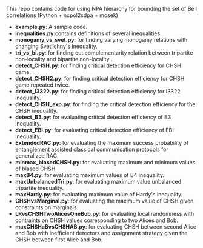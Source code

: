 This repo contains code for using NPA hierarchy for bounding the set of Bell correlations (Python + ncpol2sdpa + mosek)
- **example.py**: A sample code.
- **inequalities.py**:contains definitions of several inequalities.
- **monogamy_vs_svet.py**: for finding varying monogamy relations with changing Svetlichny's inequality.
- **tri_vs_bi.py**: for finding out complementarity relation between tripartite non-locality and bipartite non-locality..
- **detect_CHSH.py**: for finding critical detection efficiency for CHSH game.
- **detect_CHSH2.py**: for finding critical detection efficiency for CHSH game repeated twice.
- **detect_I3322.py**: for finding critical detection efficiency for I3322 inequality.
- **detect_CHSH_exp.py**: for finding the critical detection efficiency for the CHSH inequality.
- **detect_B3.py**: for evaluating critical detection efficiency of B3 inequality.
- **detect_EBI.py**: for evaluating critical detection efficiency of EBI inequality.
- **ExtendedRAC.py**: for evaluating the maximum success probability of entanglement assisted classical communication protocols for generalized RAC. 
- **minmax_biasedCHSH.py**: for evaluating maximum and minimum values of biased CHSH.
- **maxB4.py**: for evaluating maximum values of B4 inequality.
- **maxUnbalancedTri.py**: for evaluating maximum value unbalanced tripartite inequality.
- **maxHardy.py**: for evaluating maximum value of Hardy's inequality.
- **CHSHvsMarginal.py**: for evaluating the maximum value of CHSH given constraints on marginals.
- **LRvsCHSHTwoAlicesOneBob.py**: for evaluating local randomness with contraints on CHSH values corresponding to two Alices and Bob.
- **maxCHSHaBvsCHSHAB.py**: for evaluating CHSH between second Alice and Bob with inefficient detectors and assignment strategy given the CHSH between first Alice and Bob.